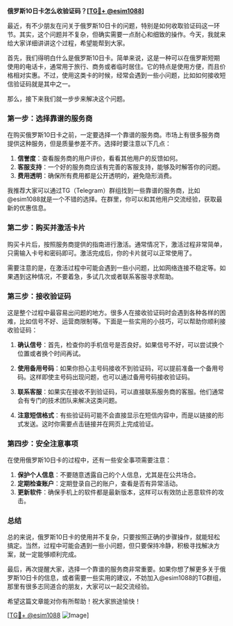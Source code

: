 **俄罗斯10日卡怎么收验证码？[[TG💪+ @esim1088](https://t.me/s/esim1088)]**

最近，有不少朋友在问关于俄罗斯10日卡的问题，特别是如何收取验证码这一环节。其实，这个问题并不复杂，但确实需要一点耐心和细致的操作。今天，我就来给大家详细讲讲这个过程，希望能帮到大家。

首先，我们得明白什么是俄罗斯10日卡。简单来说，这是一种可以在俄罗斯短期使用的电话卡，通常用于旅行、商务或者临时居住。它的特点是使用方便，而且价格相对实惠。不过，使用这类卡的时候，经常会遇到一些小问题，比如如何接收短信验证码就是其中之一。

那么，接下来我们就一步步来解决这个问题。

### **第一步：选择靠谱的服务商**
在购买俄罗斯10日卡之前，一定要选择一个靠谱的服务商。市场上有很多服务商提供这种服务，但是质量参差不齐。选择时要注意以下几点：

1. **信誉度**：查看服务商的用户评价，看看其他用户的反馈如何。
2. **客服支持**：一个好的服务商应该有完善的客服支持，能够及时解答你的问题。
3. **费用透明**：确保所有费用都是公开透明的，避免隐形消费。

我推荐大家可以通过TG（Telegram）群组找到一些靠谱的服务商，比如@esim1088就是一个不错的选择。在群里，你可以和其他用户交流经验，获取最新的优惠信息。

### **第二步：购买并激活卡片**
购买卡片后，按照服务商提供的指南进行激活。通常情况下，激活过程非常简单，只需输入卡号和密码即可。激活完成后，你的卡片就可以正常使用了。

需要注意的是，在激活过程中可能会遇到一些小问题，比如网络连接不稳定等。如果遇到这种情况，不要着急，多试几次或者联系客服寻求帮助。

### **第三步：接收验证码**
这是整个过程中最容易出问题的地方。很多人在接收验证码时会遇到各种各样的困难，比如信号不好、运营商限制等。下面是一些实用的小技巧，可以帮助你顺利接收验证码：

1. **确认信号**：首先，检查你的手机信号是否良好。如果信号不好，可以尝试换个位置或者换个时间再试。
   
2. **使用备用号码**：如果你担心主号码接收不到验证码，可以提前准备一个备用号码。这样即使主号码出现问题，也可以通过备用号码接收验证码。

3. **联系客服**：如果实在接收不到验证码，可以直接联系服务商的客服。他们通常会有专门的技术团队来解决这类问题。

4. **注意短信格式**：有些验证码可能不会直接显示在短信内容中，而是以链接的形式发送。这时你需要点击链接并在网页上完成验证。

### **第四步：安全注意事项**
在使用俄罗斯10日卡的过程中，还有一些安全事项需要注意：

1. **保护个人信息**：不要随意透露自己的个人信息，尤其是在公共场合。
2. **定期检查账户**：定期登录自己的账户，查看是否有异常活动。
3. **更新软件**：确保手机上的软件都是最新版本，这样可以有效防止恶意软件的攻击。

### **总结**
总的来说，俄罗斯10日卡的使用并不复杂，只要按照正确的步骤操作，就能轻松搞定。当然，过程中可能会遇到一些小问题，但只要保持冷静，积极寻找解决方案，就一定能够顺利完成。

最后，再次提醒大家，选择一个靠谱的服务商非常重要。如果你想了解更多关于俄罗斯10日卡的信息，或者需要一些实用的建议，不妨加入@esim1088的TG群组，那里有很多志同道合的朋友，大家可以一起交流经验。

希望这篇文章能对你有所帮助！祝大家旅途愉快！

[[TG💪+ @esim1088](https://t.me/s/esim1088) ![Image](https://i.postimg.cc/4NQfJmqS/Snipaste-2025-05-13-00-14-12.png)]
